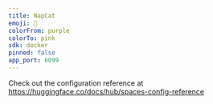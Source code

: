 ```yaml
---
title: NapCat
emoji: 🐠
colorFrom: purple
colorTo: pink
sdk: docker
pinned: false
app_port: 6099
---
```


Check out the configuration reference at https://huggingface.co/docs/hub/spaces-config-reference
